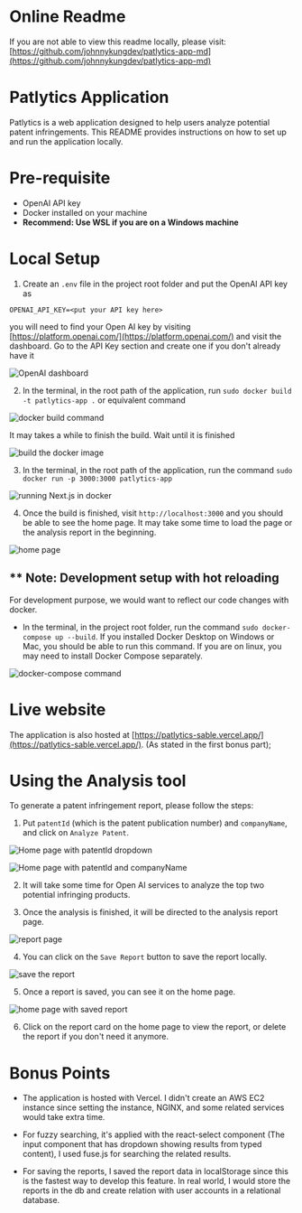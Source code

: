 # Online Readme 
If you are not able to view this readme locally, please visit: [https://github.com/johnnykungdev/patlytics-app-md](https://github.com/johnnykungdev/patlytics-app-md)

# Patlytics Application

Patlytics is a web application designed to help users analyze potential patent infringements. This README provides instructions on how to set up and run the application locally.

# Pre-requisite
- OpenAI API key
- Docker installed on your machine
- __Recommend: Use WSL if you are on a Windows machine__

# Local Setup
1. Create an `.env` file in the project root folder and put the OpenAI API key as
```
OPENAI_API_KEY=<put your API key here>
```

you will need to find your Open AI key by visiting [https://platform.openai.com/](https://platform.openai.com/) and visit the dashboard. Go to the API Key section and create one if you don't already have it

![OpenAI dashboard](./readmeImages/image10.png)

2. In the terminal, in the root path of the application, run `sudo docker build -t patlytics-app .` or equivalent command

![docker build command](./readmeImages/image2.png)

It may takes a while to finish the build. Wait until it is finished

![build the docker image](./readmeImages/image3.png)

3. In the terminal, in the root path of the application, run the command `sudo docker run -p 3000:3000 patlytics-app`

![running Next.js in docker](./readmeImages/image11.png)

4. Once the build is finished, visit `http://localhost:3000` and you should be able to see the home page. It may take some time to load the page or the analysis report in the beginning.

![home page](./readmeImages/image4.png)

## ** Note: Development setup with hot reloading

For development purpose, we would want to reflect our code changes with docker.

- In the terminal, in the project root folder, run the command `sudo docker-compose up --build`. If you installed Docker Desktop on Windows or Mac, you should be able to run this command. If you are on linux, you may need to install Docker Compose separately.

![docker-compose command](./readmeImages/image12.png)


# Live website

The application is also hosted at [https://patlytics-sable.vercel.app/](https://patlytics-sable.vercel.app/). (As stated in the first bonus part);

# Using the Analysis tool

To generate a patent infringement report, please follow the steps:

1. Put `patentId` (which is the patent publication number) and `companyName`, and click on `Analyze Patent`.

![Home page with patentId dropdown](./readmeImages/image5.png)

![Home page with patentId and companyName](./readmeImages/image6.png)

2. It will take some time for Open AI services to analyze the top two potential infringing products.

3. Once the analysis is finished, it will be directed to the analysis report page.

![report page](./readmeImages/image7.png)

4. You can click on the `Save Report` button to save the report locally.

![save the report](./readmeImages/image8.png)

5. Once a report is saved, you can see it on the home page.

![home page with saved report](./readmeImages/image9.png)

6. Click on the report card on the home page to view the report, or delete the report if you don't need it anymore.

# Bonus Points
- The application is hosted with Vercel. I didn't create an AWS EC2 instance since setting the instance, NGINX, and some related services would take extra time.

- For fuzzy searching, it's applied with the react-select component (The input component that has dropdown showing results from typed content), I used fuse.js for searching the related results.

- For saving the reports, I saved the report data in localStorage since this is the fastest way to develop this feature. In real world, I would store the reports in the db and create relation with user accounts in a relational database.
